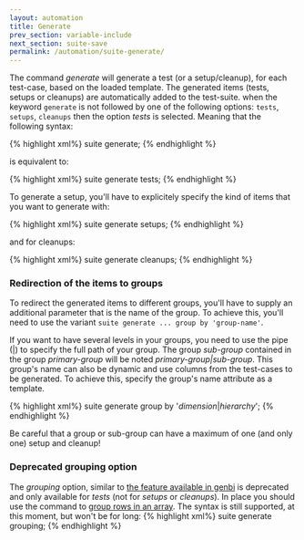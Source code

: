 ```yaml
---
layout: automation
title: Generate
prev_section: variable-include
next_section: suite-save
permalink: /automation/suite-generate/
---
```

The command *generate* will generate a test (or a setup/cleanup), for each test-case, based on the loaded template. The generated items (tests, setups or cleanups) are automatically added to the test-suite. when the keyword ```generate``` is not followed by one of the following options: ```tests```, ```setups```, ```cleanups``` then the option *tests* is selected. Meaning that the following syntax:

{% highlight xml%}
suite generate;
{% endhighlight %}

is equivalent to:

{% highlight xml%}
suite generate tests;
{% endhighlight %}

To generate a setup, you'll have to explicitely specify the kind of items that you want to generate with:

{% highlight xml%}
suite generate setups;
{% endhighlight %}

and for cleanups:

{% highlight xml%}
suite generate cleanups;
{% endhighlight %}

### Redirection of the items to groups

To redirect the generated items to different groups, you'll have to supply an additional parameter that is the name of the group. To achieve this, you'll need to use the variant ```suite generate ... group by 'group-name'```.

If you want to have several levels in your groups, you need to use the pipe (|) to specify the full path of your group. The group *sub-group* contained in the group *primary-group* will be noted *primary-group|sub-group*. This group's name can also be dynamic and use columns from the test-cases to be generated. To achieve this, specify the group's name attribute as a template.

{% highlight xml%}
suite generate group by '$dimension$|$hierarchy$';
{% endhighlight %}

Be careful that a group or sub-group can have a maximum of one (and only one) setup and cleanup!

### Deprecated grouping option

The *grouping* option, similar to [the feature available in genbi](../generate-tests/#use-grouping-option) is deprecated and only available for *tests* (not for *setups* or *cleanups*). In place you should use the command to [group rows in an array](../rows-group/). The syntax is still supported, at this moment, but won't be for long:
{% highlight xml%}
suite generate grouping;
{% endhighlight %}
